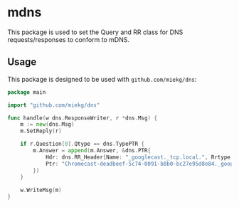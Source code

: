 # mdns

This package is used to set the Query and RR class for DNS requests/responses to conform to mDNS.

## Usage

This package is designed to be used with `github.com/miekg/dns`:

```go
package main

import "github.com/miekg/dns"

func handle(w dns.ResponseWriter, r *dns.Msg) {
    m := new(dns.Msg)
	m.SetReply(r)

    if r.Question[0].Qtype == dns.TypePTR {
        m.Answer = append(m.Answer, &dns.PTR{
            Hdr: dns.RR_Header{Name: "_googlecast._tcp.local.", Rrtype: dns.TypePTR, Class: mdns.RRClass(dns.ClassINET, true), Ttl: 120},
            Ptr: "Chromecast-deadbeef-5c74-0091-b8b0-bc27e95d8e84._googlecast._tcp.local.",
        })
    }
    
    w.WriteMsg(m)
}
```